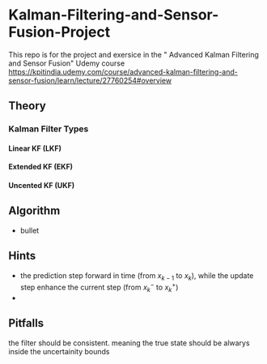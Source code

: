 # Kalman-Filtering-and-Sensor-Fusion-Project
This repo is for the project and exersice in the " Advanced Kalman Filtering and Sensor Fusion" Udemy course
https://kpitindia.udemy.com/course/advanced-kalman-filtering-and-sensor-fusion/learn/lecture/27760254#overview

## Theory
### Kalman Filter Types
#### Linear KF (LKF)
#### Extended KF (EKF)
#### Uncented KF (UKF)

## Algorithm

* bullet

## Hints
* the prediction step forward in time (from $x_{k-1}$ to $x_k$), while the update step enhance the current step (from $x^-_k$ to $x^+_k$)
*
## Pitfalls
the filter should be consistent. meaning the true state should be alwarys inside the uncertainity bounds
